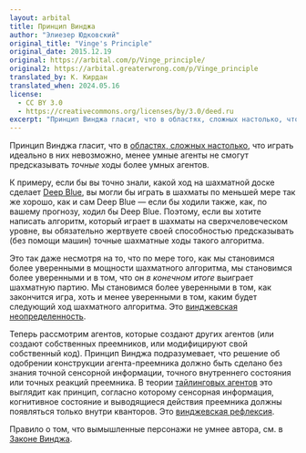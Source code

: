 ```yaml
---
layout: arbital
title: Принцип Винджа
author: "Элиезер Юдковский"
original_title: "Vinge's Principle"
original_date: 2015.12.19
original: https://arbital.com/p/Vinge_principle/
original2: https://arbital.greaterwrong.com/p/Vinge_principle
translated_by: К. Кирдан
translated_when: 2024.05.16
license:
  - CC BY 3.0
  - https://creativecommons.org/licenses/by/3.0/deed.ru  
excerpt: "Принцип Винджа гласит, что в областях, сложных настолько, что играть идеально в них невозможно, менее умные агенты не смогут предсказывать точные ходы более умных агентов."
---
```

Принцип Винджа гласит, что в [областях, сложных настолько](https://arbital.com/p/rich_domain/), что играть идеально в них невозможно, менее умные агенты не смогут предсказывать _точные_ ходы более умных агентов.

К примеру, если бы вы точно знали, какой ход на шахматной доске сделает [Deep Blue](https://arbital.com/p/deep_blue/), вы могли бы играть в шахматы по меньшей мере так же хорошо, как и сам Deep Blue — если бы ходили также, как, по вашему прогнозу, ходил бы Deep Blue. Поэтому, если вы хотите написать алгоритм, который играет в шахматы на сверхчеловеческом уровне, вы обязательно жертвуете своей способностью предсказывать (без помощи машин) точные шахматные ходы такого алгоритма.

Это так даже несмотря на то, что по мере того, как мы становимся более уверенными в мощности шахматного алгоритма, мы становимся более уверенными и в том, что он _в конечном итоге_ выиграет шахматную партию. Мы становимся более уверенными в том, как закончится игра, хоть и менее уверенными в том, каким будет следующий ход шахматного алгоритма. Это [винджевская неопределенность](vingean-uncertainty.html).

Теперь рассмотрим агентов, которые создают других агентов (или создают собственных преемников, или модифицируют свой собственный код). Принцип Винджа подразумевает, что решение об одобрении конструкции агента-преемника должно быть сделано без знания точной сенсорной информации, точного внутреннего состояния или точных реакций преемника. В теории [тайлинговых агентов](https://arbital.com/p/tiling_agents/) это выглядит как принцип, согласно которому сенсорная информация, когнитивное состояние и выводящиеся действия преемника должны появляться только внутри кванторов. Это [винджевская рефлексия](vingean-reflection.html).

Правило о том, что вымышленные персонажи не умнее автора, см. в [Законе Винджа](vinge-law.html).
